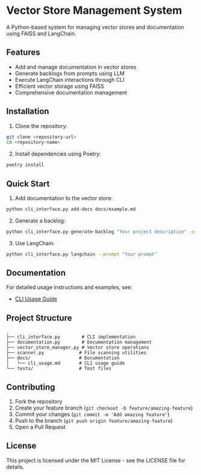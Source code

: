 # Vector Store Management System

A Python-based system for managing vector stores and documentation using FAISS and LangChain.

## Features

- Add and manage documentation in vector stores
- Generate backlogs from prompts using LLM
- Execute LangChain interactions through CLI
- Efficient vector storage using FAISS
- Comprehensive documentation management

## Installation

1. Clone the repository:
```bash
git clone <repository-url>
cd <repository-name>
```

2. Install dependencies using Poetry:
```bash
poetry install
```

## Quick Start

1. Add documentation to the vector store:
```bash
python cli_interface.py add-docs docs/example.md
```

2. Generate a backlog:
```bash
python cli_interface.py generate-backlog "Your project description" -o backlog.md
```

3. Use LangChain:
```bash
python cli_interface.py langchain --prompt "Your prompt"
```

## Documentation

For detailed usage instructions and examples, see:
- [CLI Usage Guide](docs/cli_usage.md)

## Project Structure

```
.
├── cli_interface.py        # CLI implementation
├── documentation.py        # Documentation management
├── vector_store_manager.py # Vector store operations
├── scanner.py             # File scanning utilities
├── docs/                  # Documentation
│   └── cli_usage.md       # CLI usage guide
└── tests/                 # Test files
```

## Contributing

1. Fork the repository
2. Create your feature branch (`git checkout -b feature/amazing-feature`)
3. Commit your changes (`git commit -m 'Add amazing feature'`)
4. Push to the branch (`git push origin feature/amazing-feature`)
5. Open a Pull Request

## License

This project is licensed under the MIT License - see the LICENSE file for details.
